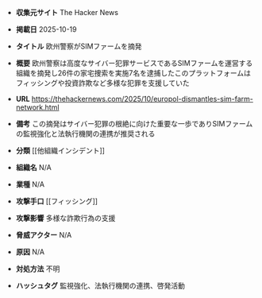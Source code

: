 - **収集元サイト**
The Hacker News

- **掲載日**
2025-10-19

- **タイトル**
欧州警察がSIMファームを摘発

- **概要**
欧州警察は高度なサイバー犯罪サービスであるSIMファームを運営する組織を摘発し26件の家宅捜索を実施7名を逮捕したこのプラットフォームはフィッシングや投資詐欺など多様な犯罪を支援していた

- **URL**
https://thehackernews.com/2025/10/europol-dismantles-sim-farm-network.html

- **備考**
この摘発はサイバー犯罪の根絶に向けた重要な一歩でありSIMファームの監視強化と法執行機関の連携が推奨される

- **分類**
[[他組織インシデント]]

- **組織名**
N/A

- **業種**
N/A

- **攻撃手口**
[[フィッシング]]

- **攻撃影響**
多様な詐欺行為の支援

- **脅威アクター**
N/A

- **原因**
N/A

- **対処方法**
不明

- **ハッシュタグ**
監視強化、法執行機関の連携、啓発活動
